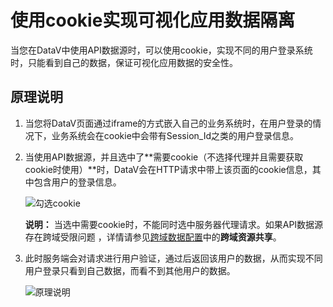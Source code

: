 # 使用cookie实现可视化应用数据隔离

当您在DataV中使用API数据源时，可以使用cookie，实现不同的用户登录系统时，只能看到自己的数据，保证可视化应用数据的安全性。

## 原理说明

1.  当您将DataV页面通过iframe的方式嵌入自己的业务系统时，在用户登录的情况下，业务系统会在cookie中会带有Session\_Id之类的用户登录信息。
2.  当使用API数据源，并且选中了**需要cookie（不选择代理并且需要获取cookie时使用）**时，DataV会在HTTP请求中带上该页面的cookie信息，其中包含用户的登录信息。

    ![勾选cookie](https://static-aliyun-doc.oss-cn-hangzhou.aliyuncs.com/assets/img/zh-CN/9409788951/p129287.png)

    **说明：** 当选中需要cookie时，不能同时选中服务器代理请求。如果API数据源存在跨域受限问题 ，详情请参见[跨域数据配置](/cn.zh-CN/进阶技巧/跨域数据配置.md)中的**跨域资源共享**。

3.  此时服务端会对请求进行用户验证，通过后返回该用户的数据，从而实现不同用户登录只看到自己数据，而看不到其他用户的数据。

    ![原理说明](https://static-aliyun-doc.oss-cn-hangzhou.aliyuncs.com/assets/img/zh-CN/9409788951/p75822.png)


